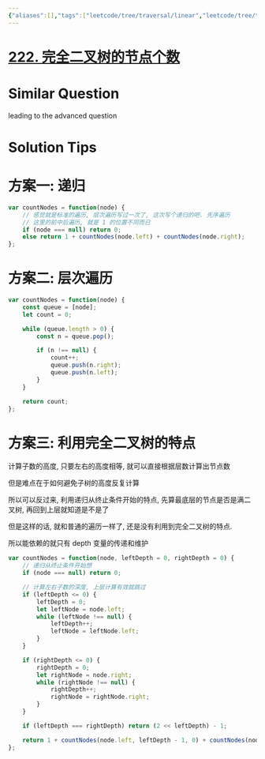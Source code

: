 ```yaml
---
{"aliases":[],"tags":["leetcode/tree/traversal/linear","leetcode/tree/traversal/sub-tree","leetcode/tree/complete"],"review-dates":[],"dg-publish":true,"difficulty":"easy","date-created":"2023-06-02-Fri, 5:08:35 pm","date-modified":"2023-06-02-Fri, 8:34:38 pm","permalink":"/programming/basic/leetcode/222. 完全二叉树的节点个数/","dgPassFrontmatter":true}
---
```



# [222. 完全二叉树的节点个数](https://leetcode.cn/problems/count-complete-tree-nodes/)

# Similar Question

leading to the advanced question

# Solution Tips

# 方案一: 递归

```js
var countNodes = function(node) {
    // 感觉就是标准的遍历, 层次遍历写过一次了, 这次写个递归的吧. 先序遍历
    // 这里的前中后遍历, 就是 1 的位置不同而已
    if (node === null) return 0;
    else return 1 + countNodes(node.left) + countNodes(node.right);
};
```

# 方案二: 层次遍历

```js
var countNodes = function(node) {
    const queue = [node];
    let count = 0;

    while (queue.length > 0) {
        const n = queue.pop();

        if (n !== null) {
            count++;
            queue.push(n.right);
            queue.push(n.left);
        }
    }

    return count;
};
```

# 方案三: 利用完全二叉树的特点

计算子数的高度, 只要左右的高度相等, 就可以直接根据层数计算出节点数

但是难点在于如何避免子树的高度反复计算

所以可以反过来, 利用递归从终止条件开始的特点, 先算最底层的节点是否是满二叉树, 再回到上层就知道是不是了

但是这样的话, 就和普通的遍历一样了, 还是没有利用到完全二叉树的特点.

所以能依赖的就只有 depth 变量的传递和维护

```js
var countNodes = function(node, leftDepth = 0, rightDepth = 0) {
    // 递归从终止条件开始想
    if (node === null) return 0;

    // 计算左右子数的深度, 上层计算有效就跳过
    if (leftDepth <= 0) {
        leftDepth = 0;
        let leftNode = node.left;
        while (leftNode !== null) {
            leftDepth++;
            leftNode = leftNode.left;
        }
    }

    if (rightDepth <= 0) {
        rightDepth = 0;
        let rightNode = node.right;
        while (rightNode !== null) {
            rightDepth++;
            rightNode = rightNode.right;
        }
    }

    if (leftDepth === rightDepth) return (2 << leftDepth) - 1;

    return 1 + countNodes(node.left, leftDepth - 1, 0) + countNodes(node.right, 0, rightDepth - 1);
};
```

